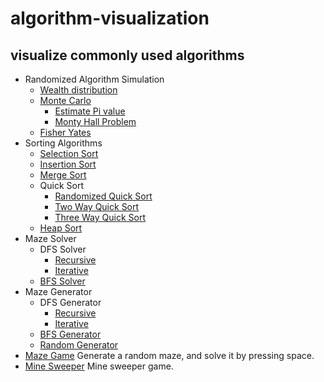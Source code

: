 # algorithm-visualization
## visualize commonly used algorithms

- Randomized Algorithm Simulation
    - [Wealth distribution](src/random_simulation/wealth_distribution)
    - [Monte Carlo](src/random_simulation/monte_carlo)
        - [Estimate Pi value](src/random_simulation/monte_carlo/find_pi)
        - [Monty Hall Problem](src/random_simulation/monte_carlo/monty_hall)
    - [Fisher Yates](src/random_simulation/fisher_yates)
- Sorting Algorithms
    - [Selection Sort](src/sortings/selection_sort)
    - [Insertion Sort](src/sortings/insertion_sort)
    - [Merge Sort](src/sortings/merge_sort)
    - Quick Sort
        - [Randomized Quick Sort](src/sortings/quick_sort/randomized_quick_sort)
        - [Two Way Quick Sort](src/sortings/quick_sort/two_way_quick_sort)
        - [Three Way Quick Sort](src/sortings/quick_sort/three_way_quick_sort)
    - [Heap Sort](src/sortings/heap_sort)
- Maze Solver
    - DFS Solver
        - [Recursive](src/maze_solver/dfs/recursive)
        - [Iterative](src/maze_solver/dfs/iterative)
    - [BFS Solver](src/maze_solver/bfs)
- Maze Generator
    - DFS Generator
        - [Recursive](src/maze_generator/dfs/recursive)
        - [Iterative](src/maze_generator/dfs/iterative)
    - [BFS Generator](src/maze_generator/bfs)
    - [Random Generator](src/maze_generator/random)
- [Maze Game](src/maze_game)
    Generate a random maze, and solve it by pressing space.
- [Mine Sweeper](src/mine_sweeper)
    Mine sweeper game.